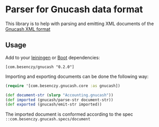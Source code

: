 # Parser for Gnucash data format

This library is to help with parsing and emitting XML documents of the [Gnucash XML format](https://wiki.gnucash.org/wiki/GnuCash_XML_format)

## Usage

Add to your [leiningen](https://leiningen.org/) or [Boot](https://boot-clj.com/) dependencies:

```
[com.besenczy/gnucash "0.2.0"]
```

Importing and exporting documents can be done the following way:

```clojure
(require '[com.besenczy.gnucash.core :as gnucash])

(def document-str (slurp "Accounting.gnucash"))
(def imported (gnucash/parse-str document-str))
(def exported (gnucash/emit-str imported))

```

The imported document is conformed according to the spec `::com.besenczy.gnucash.specs/document`

